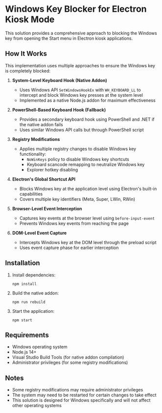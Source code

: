 # Windows Key Blocker for Electron Kiosk Mode

This solution provides a comprehensive approach to blocking the Windows key from opening the Start menu in Electron kiosk applications.

## How It Works

This implementation uses multiple approaches to ensure the Windows key is completely blocked:

1. **System-Level Keyboard Hook (Native Addon)**
   - Uses Windows API `SetWindowsHookEx` with `WH_KEYBOARD_LL` to intercept and block Windows key presses at the system level
   - Implemented as a native Node.js addon for maximum effectiveness

2. **PowerShell-Based Keyboard Hook (Fallback)**
   - Provides a secondary keyboard hook using PowerShell and .NET if the native addon fails
   - Uses similar Windows API calls but through PowerShell script

3. **Registry Modifications**
   - Applies multiple registry changes to disable Windows key functionality:
     - `NoWinKeys` policy to disable Windows key shortcuts
     - Keyboard scancode remapping to neutralize Windows key
     - Explorer hotkey disabling

4. **Electron's Global Shortcut API**
   - Blocks Windows key at the application level using Electron's built-in capabilities
   - Covers multiple key identifiers (Meta, Super, LWin, RWin)

5. **Browser-Level Event Interception**
   - Captures key events at the browser level using `before-input-event`
   - Prevents Windows key events from reaching the page

6. **DOM-Level Event Capture**
   - Intercepts Windows key at the DOM level through the preload script
   - Uses event capture phase for earlier interception

## Installation

1. Install dependencies:
   ```
   npm install
   ```

2. Build the native addon:
   ```
   npm run rebuild
   ```

3. Start the application:
   ```
   npm start
   ```

## Requirements

- Windows operating system
- Node.js 14+
- Visual Studio Build Tools (for native addon compilation)
- Administrator privileges (for some registry modifications)

## Notes

- Some registry modifications may require administrator privileges
- The system may need to be restarted for certain changes to take effect
- This solution is designed for Windows specifically and will not affect other operating systems
